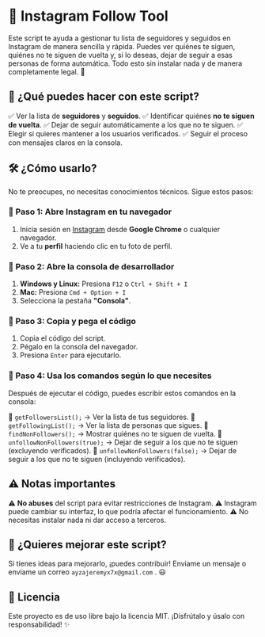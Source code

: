 # 📌 Instagram Follow Tool

Este script te ayuda a gestionar tu lista de seguidores y seguidos en Instagram de manera sencilla y rápida. Puedes ver quiénes te siguen, quiénes no te siguen de vuelta y, si lo deseas, dejar de seguir a esas personas de forma automática. Todo esto sin instalar nada y de manera completamente legal. 🚀

## 🌟 ¿Qué puedes hacer con este script?

✅ Ver la lista de **seguidores** y **seguidos**.
✅ Identificar quiénes **no te siguen de vuelta**.
✅ Dejar de seguir automáticamente a los que no te siguen.
✅ Elegir si quieres mantener a los usuarios verificados.
✅ Seguir el proceso con mensajes claros en la consola.

## 🛠 ¿Cómo usarlo?

No te preocupes, no necesitas conocimientos técnicos. Sigue estos pasos:

### 📌 Paso 1: Abre Instagram en tu navegador

1. Inicia sesión en [Instagram](https://www.instagram.com/) desde **Google Chrome** o cualquier navegador.
2. Ve a tu **perfil** haciendo clic en tu foto de perfil.

### 📌 Paso 2: Abre la consola de desarrollador

1. **Windows y Linux:** Presiona `F12` o `Ctrl + Shift + I`
2. **Mac:** Presiona `Cmd + Option + I`
3. Selecciona la pestaña **"Consola"**.

### 📌 Paso 3: Copia y pega el código

1. Copia el código del script.
2. Pégalo en la consola del navegador.
3. Presiona `Enter` para ejecutarlo.

### 📌 Paso 4: Usa los comandos según lo que necesites

Después de ejecutar el código, puedes escribir estos comandos en la consola:

🔹 `getFollowersList();` → Ver la lista de tus seguidores.
🔹 `getFollowingList();` → Ver la lista de personas que sigues.
🔹 `findNonFollowers();` → Mostrar quiénes no te siguen de vuelta.
🔹 `unfollowNonFollowers(true);` → Dejar de seguir a los que no te siguen (excluyendo verificados).
🔹 `unfollowNonFollowers(false);` → Dejar de seguir a los que no te siguen (incluyendo verificados).

## ⚠️ Notas importantes

⚠️ **No abuses** del script para evitar restricciones de Instagram.
⚠️ Instagram puede cambiar su interfaz, lo que podría afectar el funcionamiento.
⚠️ No necesitas instalar nada ni dar acceso a terceros.

## 🤝 ¿Quieres mejorar este script?

Si tienes ideas para mejorarlo, ¡puedes contribuir! Enviame un mensaje o enviame un correo `ayzajeremyx7x@gmail.com` . 😃

## 📜 Licencia

Este proyecto es de uso libre bajo la licencia MIT. ¡Disfrútalo y úsalo con responsabilidad! ✨

